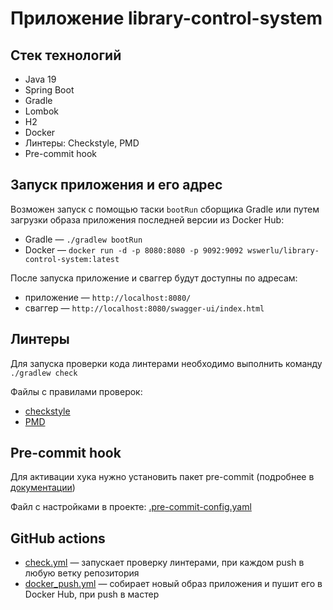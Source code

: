 # Приложение library-control-system

## Стек технологий
* Java 19
* Spring Boot
* Gradle
* Lombok
* H2
* Docker
* Линтеры: Checkstyle, PMD
* Pre-commit hook

## Запуск приложения и его адрес

Возможен запуск с помощью таски `bootRun` сборщика Gradle или путем загрузки образа приложения последней версии из Docker Hub:
* Gradle — `./gradlew bootRun`
* Docker — `docker run -d -p 8080:8080 -p 9092:9092 wswerlu/library-control-system:latest`

После запуска приложение и сваггер будут доступны по адресам:
* приложение — `http://localhost:8080/`
* сваггер — `http://localhost:8080/swagger-ui/index.html`

## Линтеры

Для запуска проверки кода линтерами необходимо выполнить команду `./gradlew check`

Файлы с правилами проверок:
* [checkstyle](https://github.com/wswerlu/library-control-system/blob/master/src/main/resources/checkstyle.xml)
* [PMD](https://github.com/wswerlu/library-control-system/blob/master/src/main/resources/pmdrules.xml)

## Pre-commit hook

Для активации хука нужно установить пакет pre-commit (подробнее в [документации](https://pre-commit.com/))

Файл с настройками в проекте: [.pre-commit-config.yaml](https://github.com/wswerlu/library-control-system/blob/master/.pre-commit-config.yaml)

## GitHub actions

* [check.yml](https://github.com/wswerlu/library-control-system/blob/master/.github/workflows/check.yml) — запускает проверку линтерами, при каждом push в любую ветку репозитория
* [docker_push.yml](https://github.com/wswerlu/library-control-system/blob/master/.github/workflows/docker_push.yml) — собирает новый образ приложения и пушит его в Docker Hub, при push в мастер

